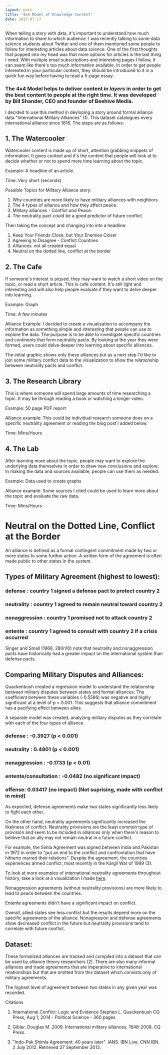 ```yaml
---
layout: post
title: "4x4 Model of Knowledge Content"
date: 2017-07-17
---
```


When telling a story with data, it's important to understand how much information to share to which audience. I was recently talking to some data science students about Twitter and one of them mentioned some people to follow for interesting articles about data science. One of the first thoughts that popped into my head was that more options for articles is the last thing I need. With multiple email subscriptions and interesting pages I follow, it can seem like there's too much information available. In order to get people interested in your particular content, they should be introduced to it in a quick fun way before having to read a 5-page essay.

### The 4x4 Model helps to deliver content in *layers* in order to get the best content to people at the right time. It was developed by Bill Shander, CEO and founder of Beehive Media.

I decided to use this method in devloping a story around formal alliance data "International Military Alliances" (1). This dataset catalogues every international alliance since 1816. The steps are as follows:

## 1. The Watercooler

Watercooler content is made up of short, attention grabbing snippets of information. It gives context and it's the content that people will look at to decide whether or not to spend more time learning about the topic. 

Example: A headline of an article.

Time: Very short (seconds)

Possible Topics for Military Alliance story:

1. Why countries are more likely to have military alliances with neighbors.
2. The 4 types of alliance and how they affect peace.
3. Military alliances - Conflict and Peace.
4. The neutrality pact could be a good predictor of future conflict


Then taking the concept and changing into into a headline:

1. Keep Your Friends Close, but Your Enemies Closer
2. Agreeing to Disagree - Conflict Countries
3. Alliances: not all created equal
4. Neutral on the dotted line, conflict at the border



## 2. The Cafe

If someone's interest is piqued, they may want to watch a short video on the topic, or read a short article. This is cafe content. It's still light and interesting and will also help people evaluate if they want to delve deeper into learning.

Example: Graph

Time: A few minutes

Alliance Example: I decided to create a visualization to accompany the information as something simple and interesting that people can use to explore the data. The purpose is to be able to investigate specific countries and continents that form neutrality pacts. By looking at the year they were formed, users could delve deeper into learning about specific alliances.

The initial graphic shows only these alliances but as a next step I'd like to join some military conflict data to the visualization to show the relationship between neutrality pacts and conflict.


## 3. The Research Library

This is where someone will spend large amounts of time researching a topic. It may be through reading a book or watching a longer video.

Example: 50 page PDF report

Alliance example: This could be individual research someone does on a specific neutrality agreement or reading the blog post I added below. 

Time: Mins/Hours


## 4. The Lab

After learning more about the topic, people may want to explore the underlying data themselves in order to draw new conclusions and explore. In making the data and sources available, people can use them as needed.

Example: Data used to create graphs

Alliance example: Some sources I cited could be used to learn more about the topic and evaluate the raw data.

Time: Mins/Hours

# Neutral on the Dotted Line, Conflict at the Border


An alliance is defined as a formal contingent commitment made by two or more states to some further action. A written form of the agreement is often made public to other states in the system. 

## Types of Military Agreement (highest to lowest):

### defense : country 1 signed a defense pact to protect country 2

### neutrality : country 1 agreed to remain neutral toward country 2

### nonaggression : country 1 promised not to attack country 2

### entente : country 1 agreed to consult with country 2 if a crisis occurred

Singer and Small (1968, 280n10) note that  neutrality and nonaggression pacts have historically had a greater impact on the international system than defense pacts.

## Comparing Military Disputes and Alliances:

Quackenbush created a regression model to understand the relationship between military disputes between states and formal alliances. The coefficient between these variables (-0.5586) was negative and highly significant at a level of p < 0.001. This suggests that alliance commitment has a pacifying effect between allies. 

A separate model was created, analyzing military disputes as they correlate with each of the four types of alliance.

### defense : -0.3927 (p < 0.001)

### neutrality : 0.4801 (p < 0.001)

### nonaggression : -0.1733 (p < 0.01)

### entente/consultation : -0.0482 (no significant impact)

### offense: 0.03417 (no impact) (Not suprising, made with conflict in mind)


As expected, defense agreements make two states significantly less likely to fight each other. 

On the other hand, neutrality agreements significantly increased the likeliness of conflict. Neutrality provisions are the least common type of provision and seem to be included in alliances only when there's reason to believe that an ally may not remain neutral in a future conflict.

For example, the Simla Agreement was signed between India and Pakistan in 1972 in order to "put an end to the conflict and confrontation that have hitherto marred their relations". Despite the agreement, the countries experiences armed conflict, most recently in the Kargil War of 1999 (3).

To look at more examples of international neutrality agreements throughout history, take a look at a visualization I made <a href="https://laurenschroeder.github.io/alliances/">here</a>.

Nonaggression agreements (without neutrality provisions) are more likely to lead to peace between the countries.

Entente agreements didn't have a significant impact on conflict.

Overall, allied states see less conflict but the results depend more on the specific agreements of the alliance. Nonagression and defense agreements show decreased conflict in the future but neutrality provisions tend to correlate with future conflict.


## Dataset:

These formalized alliances are tracked and compiled into a dataset that can be used by alliance theory researchers (2). There are also many informal alliances and trade agreements that are imperative to international relationships but that are omitted from this dataset which consists only of military agreements. 

The highest level of agreement between two states in any given year was recorded.

Citations

1. International Conflict: Logic and Evidence
Stephen L. Quackenbush
CQ Press, Aug 1, 2014 - Political Science - 360 pages

2. Gibler, Douglas M. 2009. International military alliances, 1648-2008. CQ Press.  

3. "Indo-Pak Shimla Agreement: 40 years later". IANS. IBN Live, CNN IBN. 2 July 2012. Retrieved 27 September 2013.